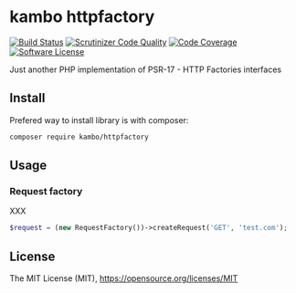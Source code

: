 # kambo httpfactory
[![Build Status](https://img.shields.io/travis/kambo-1st/HttpFactory.svg?branch=master&style=flat-square)](https://travis-ci.org/kambo-1st/HttpFactory)
[![Scrutinizer Code Quality](https://img.shields.io/scrutinizer/g/kambo-1st/HttpFactory.svg?style=flat-square)](https://scrutinizer-ci.com/g/kambo-1st/HttpFactory/?branch=master)
[![Code Coverage](https://img.shields.io/scrutinizer/coverage/g/kambo-1st/HttpFactory.svg?style=flat-square)](https://scrutinizer-ci.com/g/kambo-1st/HttpFactory/)
[![Software License](https://img.shields.io/badge/license-MIT-brightgreen.svg?style=flat-square)](LICENSE)

Just another PHP implementation of PSR-17 - HTTP Factories interfaces

## Install

Prefered way to install library is with composer:
```sh
composer require kambo/httpfactory
```

## Usage

### Request factory
XXX

```php
$request = (new RequestFactory())->createRequest('GET', 'test.com');
```


## License
The MIT License (MIT), https://opensource.org/licenses/MIT
